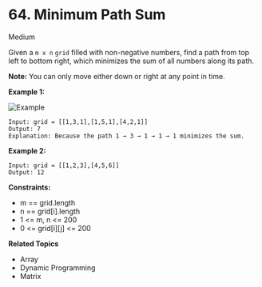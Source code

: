 # 64. Minimum Path Sum

Medium

Given a `m x n` `grid` filled with non-negative numbers, find a path from top left to bottom right, which minimizes the sum of all numbers along its path.

**Note:** You can only move either down or right at any point in time.

 

**Example 1:**

![Example](https://assets.leetcode.com/uploads/2020/11/05/minpath.jpg)
```
Input: grid = [[1,3,1],[1,5,1],[4,2,1]]
Output: 7
Explanation: Because the path 1 → 3 → 1 → 1 → 1 minimizes the sum.
```
**Example 2:**
```
Input: grid = [[1,2,3],[4,5,6]]
Output: 12
``` 

**Constraints:**

- m == grid.length
- n == grid[i].length
- 1 <= m, n <= 200
- 0 <= grid[i][j] <= 200

**Related Topics**
- Array
- Dynamic Programming
- Matrix